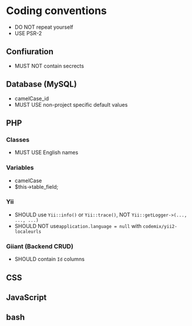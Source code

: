 # Coding conventions

- DO NOT repeat yourself
- USE PSR-2

## Confiuration

- MUST NOT contain secrects

## Database (MySQL)

- camelCase_id
- MUST USE non-project specific default values

## PHP

### Classes

- MUST USE English names

### Variables

- camelCase
- $this->table_field;

### Yii 

- SHOULD use `Yii::info()` or `Yii::trace()`, NOT `Yii::getLogger->(..., ..., ...)`
- SHOULD NOT use`application.language = null` with `codemix/yii2-localeurls`

### Giiant (Backend CRUD)

- SHOULD contain `Id` columns


## CSS

## JavaScript

## bash

